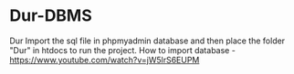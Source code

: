 # Dur-DBMS
 Dur Import the sql file in phpmyadmin database and then place the folder "Dur" in htdocs to run the project. How to import database - https://www.youtube.com/watch?v=jW5lrS6EUPM
